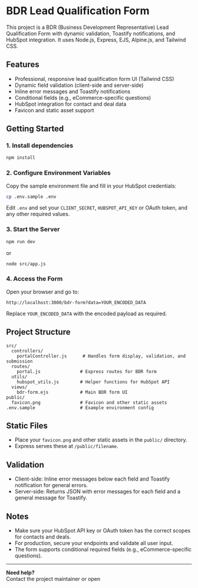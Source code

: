 # BDR Lead Qualification Form

This project is a BDR (Business Development Representative) Lead Qualification Form with dynamic validation, Toastify notifications, and HubSpot integration. It uses Node.js, Express, EJS, Alpine.js, and Tailwind CSS.

## Features

- Professional, responsive lead qualification form UI (Tailwind CSS)
- Dynamic field validation (client-side and server-side)
- Inline error messages and Toastify notifications
- Conditional fields (e.g., eCommerce-specific questions)
- HubSpot integration for contact and deal data
- Favicon and static asset support

## Getting Started

### 1. Install dependencies

```sh
npm install
```

### 2. Configure Environment Variables

Copy the sample environment file and fill in your HubSpot credentials:

```sh
cp .env.sample .env
```

Edit `.env` and set your `CLIENT_SECRET`, `HUBSPOT_API_KEY` or OAuth token, and any other required values.

### 3. Start the Server

```sh
npm run dev
```

or

```sh
node src/app.js
```

### 4. Access the Form

Open your browser and go to:

```
http://localhost:3000/bdr-form?data=YOUR_ENCODED_DATA
```

Replace `YOUR_ENCODED_DATA` with the encoded payload as required.

## Project Structure

```
src/
  controllers/
    portalController.js      # Handles form display, validation, and submission
  routes/
    portal.js               # Express routes for BDR form
  utils/
    hubspot_utils.js        # Helper functions for HubSpot API
  views/
    bdr-form.ejs            # Main BDR form UI
public/
  favicon.png               # Favicon and other static assets
.env.sample                 # Example environment config
```

## Static Files

- Place your `favicon.png` and other static assets in the `public/` directory.
- Express serves these at `/public/filename`.

## Validation

- Client-side: Inline error messages below each field and Toastify notification for general errors.
- Server-side: Returns JSON with error messages for each field and a general message for Toastify.

## Notes

- Make sure your HubSpot API key or OAuth token has the correct scopes for contacts and deals.
- For production, secure your endpoints and validate all user input.
- The form supports conditional required fields (e.g., eCommerce-specific questions).

---

**Need help?**  
Contact the project maintainer or open